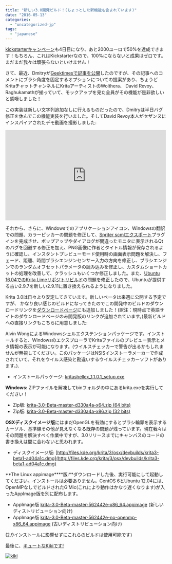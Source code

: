 ```yaml
---
title: "新しい3.0開発ビルド！(ちょっとした新機能も含まれています)"
date: "2016-05-13"
categories: 
  - "uncategorized-jp"
tags: 
  - "japanese"
---
```


[kickstarterキャンペーン](http://www.krita.org/2016kickstarter)も4日目になり、あと2000ユーロで50%を達成できます！もちろん、これはKickstarterなので、100%にならないと成果はゼロです。まだまだ我々は頑張らないといけません！

さて、最近、Dmitryが[Geektimesで記事を公開](https://geektimes.ru/post/275530/#comment_9247098)したのですが、その記事へのコメントにブラシ角度を固定するオプションについての提案があり、ちょうどKritaチャットチャンネルにKritaアーティストのWolthera、 David Revoy、Raghukamathが揃っていて、モックアップを見た全員がその機能が是非欲しいと感嘆しました！

この実装は新しい文字列追加なしに行えるものだったので、Dmitryは半日バグ修正を休んでこの機能実装を行いました。そしてDavid Revoy本人がセザンヌにインスパイアされたデモ動画を撮影しました:

<iframe src="https://www.youtube.com/embed/bbL7qeVAaC8?feature=oembed" width="500" height="281" frameborder="0" allowfullscreen="allowfullscreen"></iframe>

それから、さらに、Windowsでのアプリケーションアイコン、Windowsの翻訳での問題、カラーピッカーの問題を修正して、[Spriter scmlエクスポート](https://brashmonkey.com/)プラグインを完成させ、ポップアップやダイアログが間違ったモニタに表示されるQtのバグを回避する修正を加え、PNG画像に作者とタイトル情報が保存されるように確認し、インスタントプレビューモード使用時の画面表示問題を解決し、フェード、距離、時間ブラシエンジンセンサー入力の方向を修正し、ブラシエンジンでのランダムオフセットパラメータの読み込みを修正し、カスタムショートカットの処理を改善して、クラッシュもいくつか修正しました。また、[Ubuntu 16.04でのKrita Limeリポジトリビルド](https://launchpad.net/~dimula73/+archive/ubuntu/krita)の問題を修正したので、Ubuntuが提供する古い2.9.7を新しい2.9.11に置き換えられるようになりました。

Krita 3.0は日々より安定してきています。新しいベータは来週に公開する予定ですが、 かなり良い感じのビルドになってきたのでこの開発中のビルドのダウンロードリンクを[ダウンロードページ](http://krita.org/download)にも追加しました！(訳注：現時点で英語サイトのダウンロードページのみ開発版のリンクが追加されています。)最新ビルドへの直接リンクもこちらに用意しました:

Alvin WongによるWindowsシェルエクステンションパッケージです。インストールすると、WindowsのエクスプローラでKritaファイルのプレビュー表示とメタ情報の表示が可能になります。(ウイルスチェッカーで警告が出るかもしれませんが無視してください。このパッケージはNSISインストーラメーカーで作成されていて、それをウイルス感染と勘違いするウイルスチェッカーソフトがあります。).

- インストールパッケージ: [kritashellex\_1.1.0.1\_setup.exe](http://files.kde.org/krita/3/windows/kritashellex_1.1.0.1_setup.exe)

**Windows:** ZIPファイルを解凍してbinフォルダの中にあるkrita.exeを実行してください！

- Zip版: [krita-3.0-Beta-master-d330a4a-x64.zip (64 bits)](http://files.kde.org/krita/3/windows/devbuilds/krita-3.0-Beta-master-d330a4a-x64.zip)
- Zip版: [krita-3.0-Beta-master-d330a4a-x86.zip (32 bits)](http://files.kde.org/krita/3/windows/devbuilds/krita-3.0-Beta-master-d330a4a-x86.zip)

**OSXディスクイメージ版**にはまだOpenGLを有効にするとブラシ輪郭を表示するカーソル、基準線その他が見えなくなる既存の問題が残っています。現在我々はその問題を解決すべく作業中ですが、3.0リリースまでにキャンバスのコードの書き換えは間に合わないと思われます。

- ディスクイメージ版: [http://files.kde.org/krita/3/osx/devbuilds/krita3-beta1-ad04a1c.dmg](http://files.kde.org/krita/3/osx/devbuilds/krita3-beta1-ad04a1c.dmg)

**The Linux appimage****版:**ダウンロードした後、実行可能にして起動してください。インストールは必要ありません。CentOS 6とUbuntu 12.04には、OpenMPなしでビルドされたG’Mic(これにより動作はかなり遅くなります)が入ったAppImage版を別に配布します。

- AppImage版 [krita-3.0-Beta-master-562442e-x86\_64.appimage](http://files.kde.org/krita/3/linux/devbuilds/krita-3.0-Beta-master-562442e-x86_64.appimage) (新しいディストリビューション向け)
- AppImage版 [krita-3.0-Beta-master-562442e-no-openmp-x86\_64.appimage](http://files.kde.org/krita/3/linux/devbuilds/krita-3.0-Beta-master-562442e-no-openmp-x86_64.appimage) (古いディストリビューション向け)

(2.9インストールに影響せずにこれらのビルドは使用可能です)

最後に、[キュートなKikiです!](https://twitter.com/ramskullsart/status/730023741711777792/photo/1)

[![kiki](/images/posts/2016/kiki-782x1024.jpg)](https://krita.org/wp-content/uploads/2016/05/kiki.jpg)

